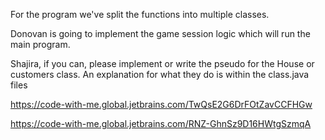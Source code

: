 For the program we've split the functions into multiple classes. 

Donovan is going to implement the game session logic which will run the main program.

Shajira, if you can, please implement or write the pseudo for the House or customers class. An explanation for what they do is within the class.java files


https://code-with-me.global.jetbrains.com/TwQsE2G6DrFOtZavCCFHGw


https://code-with-me.global.jetbrains.com/RNZ-GhnSz9D16HWtgSzmqA
